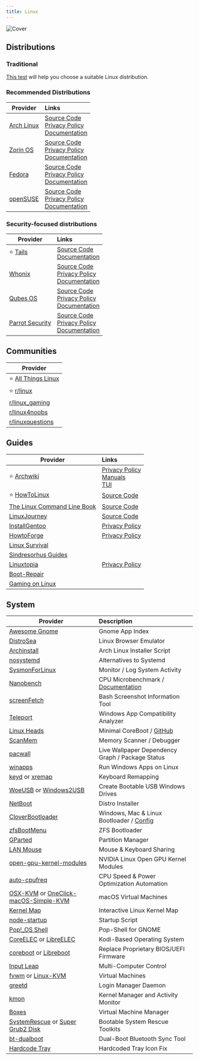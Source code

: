 ```yaml
---
title: Linux
---
```


![Cover](/assets/covers/linux.png)

## Distributions

### Traditional

[This test](https://distrochooser.de/) will help you choose a suitable Linux distribution.

### Recommended Distributions

| Provider | Links |
| --- | :-- |
| [Arch Linux](https://archlinux.org/) | [Source Code](https://gitlab.archlinux.org/archlinux)<br/>[Privacy Policy](https://terms.archlinux.org/docs/privacy-policy/)<br/>[Documentation](https://wiki.archlinux.org/)
| [Zorin OS](https://zorin.com/os/) | [Source Code](https://github.com/ZorinOS)<br/>[Privacy Policy](https://zorin.com/legal/privacy/)<br/>[Documentation](https://help.zorin.com/)
| [Fedora](https://fedoraproject.org/workstation) | [Source Code](https://gitlab.com/fedora)<br/>[Privacy Policy](https://docs.fedoraproject.org/en-US/legal/privacy/)<br/>[Documentation](https://docs.fedoraproject.org/en-US/docs/)
| [openSUSE](https://get.opensuse.org/desktop/) | [Source Code](https://github.com/openSUSE)<br/>[Privacy Policy](https://en.opensuse.org/Terms_of_site#Privacy_policy)<br/>[Documentation](https://doc.opensuse.org/)

### Security-focused distributions

| Provider | Links |
| --- | :-- |
| :star: [Tails](https://tails.net/) | [Source Code](https://gitlab.tails.boum.org/tails/tails)<br/>[Documentation](https://tails.net/doc/)
| [Whonix](https://whonix.org/) | [Source Code](https://github.com/Whonix)<br/>[Privacy Policy](https://www.whonix.org/wiki/Privacy_Policy)<br/>[Documentation](https://www.whonix.org/wiki/Documentation)
| [Qubes OS](https://qubes-os.org/) | [Source Code](https://github.com/QubesOS)<br/>[Privacy Policy](https://www.qubes-os.org/privacy/)<br/>[Documentation](https://www.qubes-os.org/doc/)
| [Parrot Security](https://www.parrotsec.org/) | [Source Code](https://github.com/ParrotSec)<br/>[Privacy Policy](https://www.parrotsec.org/privacy/)<br/>[Documentation](https://www.parrotsec.org/docs/)

## Communities

| Provider |
| --- |
| :star: [All Things Linux](https://atl.wiki/) |
| :star: [r/linux](https://www.reddit.com/r/linux/) |
| [r/linux_gaming](https://www.reddit.com/r/linux_gaming/) |
| [r/linux4noobs](https://www.reddit.com/r/linux4noobs/) |
| [r/linuxquestions](https://www.reddit.com/r/linux4noobs/) |

## Guides

| Provider | Links |
| --- | :-- |
| :star: [Archwiki](https://wiki.archlinux.org/) | [Privacy Policy](https://terms.archlinux.org/docs/privacy-policy/)<br/>[Manuals](https://man.archlinux.org/)<br/>[TUI](https://codeberg.org/theooo/mantra.py)
| :star: [HowToLinux](https://howtolinux.vercel.app) | [Source Code](https://github.com/themagicalmammal/howtolinux) |
| [The Linux Command Line Book](https://www.linuxcommand.org/tlcl.php) | [Source Code](https://sourceforge.net/projects/linuxcommand/files/) |
| [LinuxJourney](https://linuxjourney.com/) | [Source Code](https://github.com/cindyq/linuxjourney) | 
| [InstallGentoo](https://wiki.installgentoo.com/) | [Privacy Policy](https://wiki.installgentoo.com/wiki/InstallGentoo_Wiki:Privacy_policy) |
| [HowtoForge](https://www.howtoforge.com/) | [Privacy Policy](https://forum.howtoforge.com/help/privacy-policy) |
| [Linux Survival](https://linuxsurvival.com/) |
| [Sindresorhus Guides](https://github.com/sindresorhus/guides) |
| [Linuxtopia](https://www.linuxtopia.org/) | [Privacy Policy](https://www.linuxtopia.org/privacy_policy.html) |
| [Boot-Repair](https://help.ubuntu.com/community/Boot-Repair) |
| [Gaming on Linux](https://linux-gaming.kwindu.eu/index.php) |

## System

| Provider | Description
| --- | :-- |
| [Awesome Gnome](https://github.com/Kazhnuz/awesome-gnome) | Gnome App Index
| [DistroSea](https://distrosea.com/) | Linux Browser Emulator
| [Archinstall](https://github.com/archlinux/archinstall) | Arch Linux Installer Script
| [nosystemd](https://nosystemd.org/) | Alternatives to Systemd
| [SysmonForLinux](https://github.com/Sysinternals/SysmonForLinux) | Monitor / Log System Activity
| [Nanobench](https://github.com/andreas-abel/nanoBench) | CPU Microbenchmark / [Documentation](https://nanobench.ankerl.com/)
| [screenFetch](https://github.com/KittyKatt/screenFetch) | Bash Screenshot Information Tool
| [Teleport](https://teleportsite.pages.dev/) | Windows App Compatibility Analyzer
| [Linux Heads](https://osresearch.net/) | Minimal CoreBoot / [GitHub](https://github.com/osresearch/heads)
| [ScanMem](https://github.com/scanmem/scanmem) | Memory Scanner / Debugger
| [pacwall](https://github.com/Kharacternyk/pacwall) | Live Wallpaper Dependency Graph / Package Status
| [winapps](https://github.com/Fmstrat/winapps) | Run Windows Apps on Linux
| [keyd](https://github.com/rvaiya/keyd) or [xremap](https://github.com/k0kubun/xremap) | Keyboard Remapping
| [WoeUSB](https://github.com/WoeUSB/WoeUSB) or [Windows2USB](https://github.com/ValdikSS/windows2usb) | Create Bootable USB Windows Drives
| [NetBoot](https://netboot.xyz/) | Distro Installer
| [CloverBootloader](https://github.com/CloverHackyColor/CloverBootloader/) | Windows, Mac & Linux Bootloader / [Config](https://mackie100projects.altervista.org/)
| [zfsBootMenu](https://docs.zfsbootmenu.org/) | ZFS Bootloader
| [GParted](https://gparted.org/) | Partition Manager
| [LAN Mouse](https://github.com/feschber/lan-mouse) | Mouse & Keyboard Sharing
| [open-gpu-kernel-modules](https://github.com/NVIDIA/open-gpu-kernel-modules) | NVIDIA Linux Open GPU Kernel Modules
| [auto-cpufreq](https://github.com/AdnanHodzic/auto-cpufreq) | CPU Speed & Power Optimization Automation
| [OSX-KVM](https://github.com/kholia/OSX-KVM) or [OneClick-macOS-Simple-KVM](https://notAperson535.github.io/OneClick-macOS-Simple-KVM) | macOS Virtual Machines
| [Kernel Map](https://makelinux.github.io/kernel/map/) | Interactive Linux Kernel Map
| [node-startup](https://github.com/ralyodio/node-startup) | Startup Script
| [Pop!_OS Shell](https://github.com/pop-os/shell) | Pop-Shell for GNOME
| [CoreELEC](https://github.com/CoreELEC/CoreELEC) or [LibreELEC](https://libreelec.tv/) | Kodi-Based Operating System
| [coreboot](https://coreboot.org/) or [Libreboot](https://libreboot.org/) | Replace Proprietary BIOS/UEFI Firmware
| [Input Leap](https://github.com/input-leap/input-leap) | Multi-Computer Control
| [fvwm](https://www.fvwm.org/) or [Linux-KVM](https://www.linux-kvm.org/page/Downloads) | Virtual Machines
| [greetd](https://sr.ht/~kennylevinsen/greetd/) | Login Manager Daemon
| [kmon](https://kmon.cli.rs/) | Kernel Manager and Activity Monitor
| [Boxes](https://wiki.gnome.org/Apps/Boxes) | Virtual Machine Manager
| [SystemRescue](https://www.system-rescue.org/) or [Super Grub2 Disk](https://www.supergrubdisk.org/super-grub2-disk/) | Bootable System Rescue Toolkits
| [bt-dualboot](https://github.com/x2es/bt-dualboot) | Dual-Boot Bluetooth Sync Tool
| [Hardcode Tray](https://github.com/bilelmoussaoui/Hardcode-Tray) | Hardcoded Tray Icon Fix

